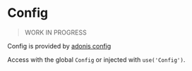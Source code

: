 # Config
> WORK IN PROGRESS

Config is provided by [adonis config](http://adonisjs.com/docs/4.0/configuration-and-env)

Access with the global `Config` or injected with `use('Config')`.
